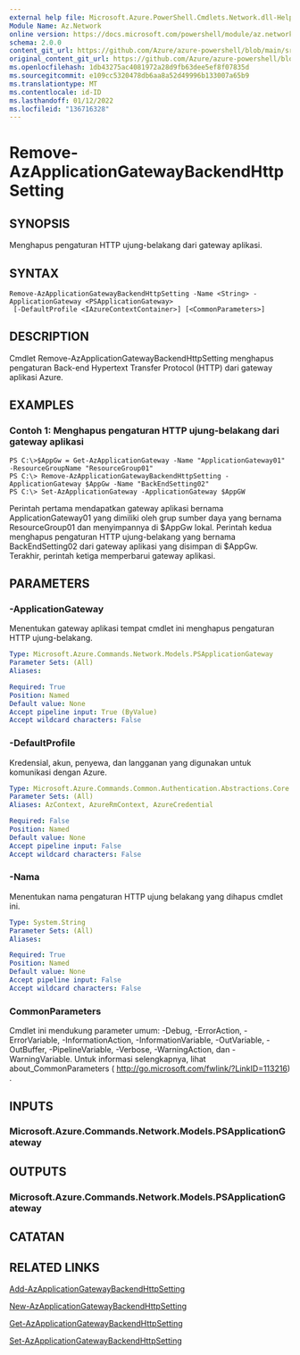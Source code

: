 ```yaml
---
external help file: Microsoft.Azure.PowerShell.Cmdlets.Network.dll-Help.xml
Module Name: Az.Network
online version: https://docs.microsoft.com/powershell/module/az.network/remove-azapplicationgatewaybackendhttpsetting
schema: 2.0.0
content_git_url: https://github.com/Azure/azure-powershell/blob/main/src/Network/Network/help/Remove-AzApplicationGatewayBackendHttpSetting.md
original_content_git_url: https://github.com/Azure/azure-powershell/blob/main/src/Network/Network/help/Remove-AzApplicationGatewayBackendHttpSetting.md
ms.openlocfilehash: 1db43275ac4081972a28d9fb63dee5ef8f07835d
ms.sourcegitcommit: e109cc5320478db6aa8a52d49996b133007a65b9
ms.translationtype: MT
ms.contentlocale: id-ID
ms.lasthandoff: 01/12/2022
ms.locfileid: "136716328"
---
```

# Remove-AzApplicationGatewayBackendHttpSetting

## SYNOPSIS
Menghapus pengaturan HTTP ujung-belakang dari gateway aplikasi.

## SYNTAX

```
Remove-AzApplicationGatewayBackendHttpSetting -Name <String> -ApplicationGateway <PSApplicationGateway>
 [-DefaultProfile <IAzureContextContainer>] [<CommonParameters>]
```

## DESCRIPTION
Cmdlet Remove-AzApplicationGatewayBackendHttpSetting menghapus pengaturan Back-end Hypertext Transfer Protocol (HTTP) dari gateway aplikasi Azure.

## EXAMPLES

### Contoh 1: Menghapus pengaturan HTTP ujung-belakang dari gateway aplikasi
```
PS C:\>$AppGw = Get-AzApplicationGateway -Name "ApplicationGateway01" -ResourceGroupName "ResourceGroup01"
PS C:\> Remove-AzApplicationGatewayBackendHttpSetting -ApplicationGateway $AppGw -Name "BackEndSetting02"
PS C:\> Set-AzApplicationGateway -ApplicationGateway $AppGW
```

Perintah pertama mendapatkan gateway aplikasi bernama ApplicationGateway01 yang dimiliki oleh grup sumber daya yang bernama ResourceGroup01 dan menyimpannya di $AppGw lokal.
Perintah kedua menghapus pengaturan HTTP ujung-belakang yang bernama BackEndSetting02 dari gateway aplikasi yang disimpan di $AppGw. Terakhir, perintah ketiga memperbarui gateway aplikasi.

## PARAMETERS

### -ApplicationGateway
Menentukan gateway aplikasi tempat cmdlet ini menghapus pengaturan HTTP ujung-belakang.

```yaml
Type: Microsoft.Azure.Commands.Network.Models.PSApplicationGateway
Parameter Sets: (All)
Aliases:

Required: True
Position: Named
Default value: None
Accept pipeline input: True (ByValue)
Accept wildcard characters: False
```

### -DefaultProfile
Kredensial, akun, penyewa, dan langganan yang digunakan untuk komunikasi dengan Azure.

```yaml
Type: Microsoft.Azure.Commands.Common.Authentication.Abstractions.Core.IAzureContextContainer
Parameter Sets: (All)
Aliases: AzContext, AzureRmContext, AzureCredential

Required: False
Position: Named
Default value: None
Accept pipeline input: False
Accept wildcard characters: False
```

### -Nama
Menentukan nama pengaturan HTTP ujung belakang yang dihapus cmdlet ini.

```yaml
Type: System.String
Parameter Sets: (All)
Aliases:

Required: True
Position: Named
Default value: None
Accept pipeline input: False
Accept wildcard characters: False
```

### CommonParameters
Cmdlet ini mendukung parameter umum: -Debug, -ErrorAction, -ErrorVariable, -InformationAction, -InformationVariable, -OutVariable, -OutBuffer, -PipelineVariable, -Verbose, -WarningAction, dan -WarningVariable. Untuk informasi selengkapnya, lihat about_CommonParameters ( http://go.microsoft.com/fwlink/?LinkID=113216) .

## INPUTS

### Microsoft.Azure.Commands.Network.Models.PSApplicationGateway

## OUTPUTS

### Microsoft.Azure.Commands.Network.Models.PSApplicationGateway

## CATATAN

## RELATED LINKS

[Add-AzApplicationGatewayBackendHttpSetting](./Add-AzApplicationGatewayBackendHttpSetting.md)

[New-AzApplicationGatewayBackendHttpSetting](./New-AzApplicationGatewayBackendHttpSetting.md)

[Get-AzApplicationGatewayBackendHttpSetting](./Get-AzApplicationGatewayBackendHttpSetting.md)

[Set-AzApplicationGatewayBackendHttpSetting](./Set-AzApplicationGatewayBackendHttpSetting.md)

